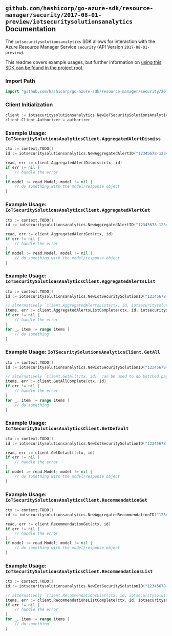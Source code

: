 
## `github.com/hashicorp/go-azure-sdk/resource-manager/security/2017-08-01-preview/iotsecuritysolutionsanalytics` Documentation

The `iotsecuritysolutionsanalytics` SDK allows for interaction with the Azure Resource Manager Service `security` (API Version `2017-08-01-preview`).

This readme covers example usages, but further information on [using this SDK can be found in the project root](https://github.com/hashicorp/go-azure-sdk/tree/main/docs).

### Import Path

```go
import "github.com/hashicorp/go-azure-sdk/resource-manager/security/2017-08-01-preview/iotsecuritysolutionsanalytics"
```


### Client Initialization

```go
client := iotsecuritysolutionsanalytics.NewIoTSecuritySolutionsAnalyticsClientWithBaseURI("https://management.azure.com")
client.Client.Authorizer = authorizer
```


### Example Usage: `IoTSecuritySolutionsAnalyticsClient.AggregatedAlertDismiss`

```go
ctx := context.TODO()
id := iotsecuritysolutionsanalytics.NewAggregatedAlertID("12345678-1234-9876-4563-123456789012", "example-resource-group", "iotSecuritySolutionValue", "aggregatedAlertValue")

read, err := client.AggregatedAlertDismiss(ctx, id)
if err != nil {
	// handle the error
}
if model := read.Model; model != nil {
	// do something with the model/response object
}
```


### Example Usage: `IoTSecuritySolutionsAnalyticsClient.AggregatedAlertGet`

```go
ctx := context.TODO()
id := iotsecuritysolutionsanalytics.NewAggregatedAlertID("12345678-1234-9876-4563-123456789012", "example-resource-group", "iotSecuritySolutionValue", "aggregatedAlertValue")

read, err := client.AggregatedAlertGet(ctx, id)
if err != nil {
	// handle the error
}
if model := read.Model; model != nil {
	// do something with the model/response object
}
```


### Example Usage: `IoTSecuritySolutionsAnalyticsClient.AggregatedAlertsList`

```go
ctx := context.TODO()
id := iotsecuritysolutionsanalytics.NewIotSecuritySolutionID("12345678-1234-9876-4563-123456789012", "example-resource-group", "iotSecuritySolutionValue")

// alternatively `client.AggregatedAlertsList(ctx, id, iotsecuritysolutionsanalytics.DefaultAggregatedAlertsListOperationOptions())` can be used to do batched pagination
items, err := client.AggregatedAlertsListComplete(ctx, id, iotsecuritysolutionsanalytics.DefaultAggregatedAlertsListOperationOptions())
if err != nil {
	// handle the error
}
for _, item := range items {
	// do something
}
```


### Example Usage: `IoTSecuritySolutionsAnalyticsClient.GetAll`

```go
ctx := context.TODO()
id := iotsecuritysolutionsanalytics.NewIotSecuritySolutionID("12345678-1234-9876-4563-123456789012", "example-resource-group", "iotSecuritySolutionValue")

// alternatively `client.GetAll(ctx, id)` can be used to do batched pagination
items, err := client.GetAllComplete(ctx, id)
if err != nil {
	// handle the error
}
for _, item := range items {
	// do something
}
```


### Example Usage: `IoTSecuritySolutionsAnalyticsClient.GetDefault`

```go
ctx := context.TODO()
id := iotsecuritysolutionsanalytics.NewIotSecuritySolutionID("12345678-1234-9876-4563-123456789012", "example-resource-group", "iotSecuritySolutionValue")

read, err := client.GetDefault(ctx, id)
if err != nil {
	// handle the error
}
if model := read.Model; model != nil {
	// do something with the model/response object
}
```


### Example Usage: `IoTSecuritySolutionsAnalyticsClient.RecommendationGet`

```go
ctx := context.TODO()
id := iotsecuritysolutionsanalytics.NewAggregatedRecommendationID("12345678-1234-9876-4563-123456789012", "example-resource-group", "iotSecuritySolutionValue", "aggregatedRecommendationValue")

read, err := client.RecommendationGet(ctx, id)
if err != nil {
	// handle the error
}
if model := read.Model; model != nil {
	// do something with the model/response object
}
```


### Example Usage: `IoTSecuritySolutionsAnalyticsClient.RecommendationsList`

```go
ctx := context.TODO()
id := iotsecuritysolutionsanalytics.NewIotSecuritySolutionID("12345678-1234-9876-4563-123456789012", "example-resource-group", "iotSecuritySolutionValue")

// alternatively `client.RecommendationsList(ctx, id, iotsecuritysolutionsanalytics.DefaultRecommendationsListOperationOptions())` can be used to do batched pagination
items, err := client.RecommendationsListComplete(ctx, id, iotsecuritysolutionsanalytics.DefaultRecommendationsListOperationOptions())
if err != nil {
	// handle the error
}
for _, item := range items {
	// do something
}
```

